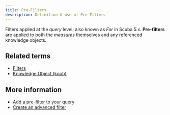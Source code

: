 ```yaml
---
title: Pre-Filters 
description: Definition & use of Pre-Filters 
---
```

Filters applied at the *query* level; also known as *For* in Scuba 5.x. **Pre-filters** are applied to both the *measures* themselves and any referenced knowledge objects.

## Related terms

- [Filters](../filters)
- [Knowledge Object (knob)](../knowledge-object-knob)

## More information

- [Add a pre-filter to your query](https://scuba.atlassian.net/wiki/spaces/CSSD/pages/1302496296/Add+a+pre-filter+to+your+query)
- [Create an advanced filter](https://scuba.atlassian.net/wiki/spaces/CSSD/pages/1302496314/Create+an+advanced+filter)